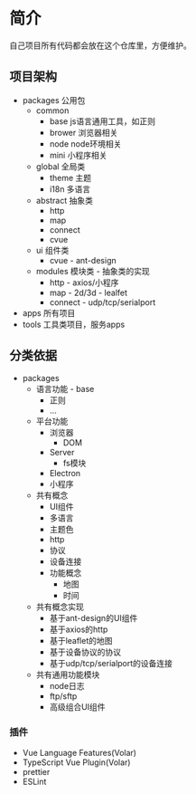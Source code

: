 # 简介
自己项目所有代码都会放在这个仓库里，方便维护。

## 项目架构

- packages 公用包
  - common
    - base js语言通用工具，如正则
    - brower 浏览器相关
    - node node环境相关
    - mini 小程序相关
  - global 全局类
    - theme 主题
    - i18n 多语言
  - abstract 抽象类
    - http
    - map
    - connect
    - cvue
  - ui 组件类
    - cvue - ant-design
  - modules 模块类 - 抽象类的实现
    - http - axios/小程序
    - map - 2d/3d - lealfet
    - connect - udp/tcp/serialport
- apps 所有项目
- tools 工具类项目，服务apps

## 分类依据
- packages
  - 语言功能 - base
    - 正则
    - ...
  - 平台功能
    - 浏览器
      - DOM
    - Server
      - fs模块
    - Electron
    - 小程序
  - 共有概念
    - UI组件
    - 多语言
    - 主题色
    - http
    - 协议
    - 设备连接
    - 功能概念
      - 地图
      - 时间
  - 共有概念实现
    - 基于ant-design的UI组件
    - 基于axios的http
    - 基于leaflet的地图
    - 基于设备协议的协议
    - 基于udp/tcp/serialport的设备连接
  - 共有通用功能模块
    - node日志
    - ftp/sftp
    - 高级组合UI组件
### 插件

- Vue Language Features(Volar)
- TypeScript Vue Plugin(Volar)
- prettier
- ESLint
